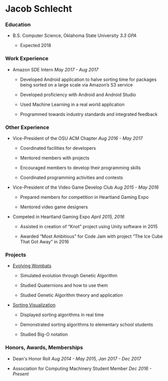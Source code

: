 # Jacob Schlecht

### Education
- B.S. Computer Science, Oklahoma State University *3.3 GPA*

  - Expected 2018

### Work Experience
- Amazon SDE Intern *May 2017 - Aug 2017*

  - Developed Android application to halve sorting time for packages being sorted on a large scale via Amazon’s S3 service
  
  - Developed proficiency with Android and Android Studio
  
  - Used Machine Learning in a real world application
  
  - Programmed towards industry standards and integrated feedback
  
### Other Experience
- Vice-President of the OSU ACM Chapter *Aug 2016 - May 2017*

  - Coordinated facilities for developers
  
  - Mentored members with projects
  
  - Encouraged members to develop their programming skills
  
  - Coordinated programming activities and contests
  
- Vice-President of the Video Game Develop Club *Aug 2015 - May 2016*

  - Prepared members for competition in Heartland Gaming Expo
  
  - Mentored video game designers
  
- Competed in Heartland Gaming Expo *April 2015, 2016*

  - Assisted in creation of “Knot” project using Unity software in 2015
  
  - Awarded “Most Ambitious” for Code Jam with project “The Ice Cube That Got Away” in 2016
  
### Projects
- [Evolving Wombats](https://github.com/Dadadah/Jacob-Phil-Evolution-Simulator)

  - Simulated evolution through Genetic Algorithm
  
  - Studied Quaternions and how to use them
  
  - Studied Genetic Algorithm theory and application
  
- [Sorting Visualization](https://github.com/Dadadah/sorting-visualization)

  - Displayed sorting algorithms in real time
  
  - Demonstrated sorting algorithms to elementary school students
  
  - Studied Big-O notation
  
### Honors, Awards, Memberships
- Dean's Honor Roll *Aug 2014 - May 2015, Jan 2017 - Dec 2017*

- Association for Computing Machinery Student Member *Dec 2016 - Present*
